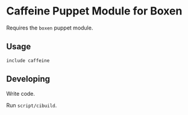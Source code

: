 # Caffeine Puppet Module for Boxen

Requires the `boxen` puppet module.

## Usage

```puppet
include caffeine
```

## Developing

Write code.

Run `script/cibuild`.
